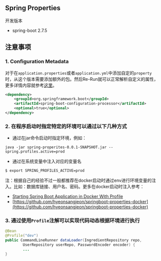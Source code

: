 ## Spring Properties

开发版本
- spring-boot 2.7.5

## 注意事项
### 1. Configuration Metadata

对于在`application.properties`或者`application.yml`中添加自定的`property`时，从这个版本需要添加额外的包。然后Re-Run就可以正常解析自定义的属性，更多详情内容就参考[这里](https://docs.spring.io/spring-boot/docs/2.7.5/reference/html/configuration-metadata.html#appendix.configuration-metadata.annotation-processor)。
```xml
<dependency>
    <groupId>org.springframework.boot</groupId>
    <artifactId>spring-boot-configuration-processor</artifactId>
    <optional>true</optional>
</dependency>
```

### 2. 在程序启动时指定特定的环境可以通过以下几种方式

- 通过在jar命令启动时指定环境，例如：
```shell
java -jar spring-properites-0.0.1-SNAPSHOT.jar --spring.profiles.active=prod
```
- 通过在系统变量中注入对应的变量名
```shell
$ export SPRING_PROFILES_ACTIVE=prod
```

注：根据自己的经验不过一般都推荐在docker启动时通过env进行环境变量的注入。比如：数据库链接、用户名、密码。更多在docker启动时注入参考：
- [Starting Spring Boot Application in Docker With Profile](https://www.baeldung.com/spring-boot-docker-start-with-profile)
- [https://github.com/hyeonsangjeon/springboot-properties-docker](https://github.com/hyeonsangjeon/springboot-properties-docker)
### 3. 通过使用`Profile`注解可以实现代码动态根据环境进行执行
```java
@Bean
@Profile("dev")
public CommandLineRunner dataLoader(IngredientRepository repo,
        UserRepository userRepo, PasswordEncoder encoder) {
        ...
}
```